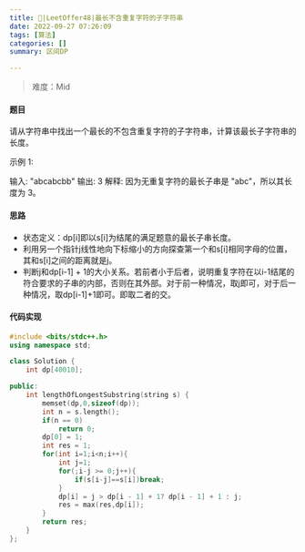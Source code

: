 ```yaml
---
title: 🎉|LeetOffer48|最长不含重复字符的子字符串
date: 2022-09-27 07:26:09
tags: [算法]
categories: []
summary: 区间DP

---
```




> 难度：Mid

#### 题目

请从字符串中找出一个最长的不包含重复字符的子字符串，计算该最长子字符串的长度。

 

示例 1:

输入: "abcabcbb"
输出: 3 
解释: 因为无重复字符的最长子串是 "abc"，所以其长度为 3。

#### 思路

- 状态定义：dp[i]即以s[i]为结尾的满足题意的最长子串长度。
- 利用另一个指针j线性地向下标缩小的方向探查第一个和s[i]相同字母的位置，其和s[i]之间的距离就是j。
- 判断j和dp[i-1] + 1的大小关系。若前者小于后者，说明重复字符在以i-1结尾的符合要求的子串的内部，否则在其外部。对于前一种情况，取j即可，对于后一种情况，取dp[i-1]+1即可。即取二者的交。

#### 代码实现

```c++
#include <bits/stdc++.h>
using namespace std;

class Solution {
    int dp[40010];

public:
    int lengthOfLongestSubstring(string s) {
        memset(dp,0,sizeof(dp));
        int n = s.length();
        if(n == 0)
            return 0;
        dp[0] = 1;
        int res = 1;
        for(int i=1;i<n;i++){
            int j=1;
            for(;i-j >= 0;j++){
                if(s[i-j]==s[i])break;
            }
            dp[i] = j > dp[i - 1] + 1? dp[i - 1] + 1 : j;
            res = max(res,dp[i]);
        }
        return res;
    }
};
```

